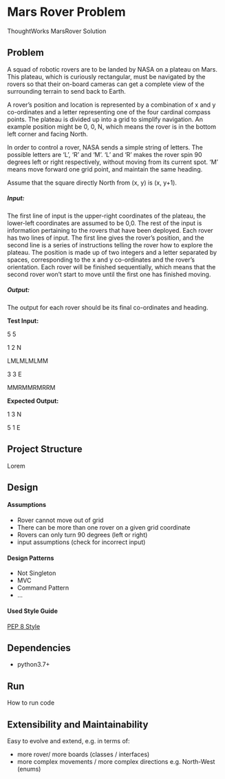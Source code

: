 # Mars Rover Problem
ThoughtWorks MarsRover Solution

## Problem

A squad of robotic rovers are to be landed by NASA on a plateau on Mars. This plateau, which is curiously rectangular, must be navigated by the rovers so that their on-board cameras can get a complete view of the surrounding terrain to send back to Earth.

A rover’s position and location is represented by a combination of x and y co-ordinates and a letter representing one of the four cardinal compass points. The plateau is divided up into a grid to simplify navigation. An example position might be 0, 0, N, which means the rover is in the bottom left corner and facing North.

In order to control a rover, NASA sends a simple string of letters. The possible letters are ‘L’, ‘R’ and ‘M’. ‘L’ and ‘R’ makes the rover spin 90 degrees left or right respectively, without moving from its current spot. ‘M’ means move forward one grid point, and maintain the same heading.

Assume that the square directly North from (x, y) is (x, y+1).

##### Input:
The first line of input is the upper-right coordinates of the plateau, the lower-left coordinates are assumed to be 0,0.
The rest of the input is information pertaining to the rovers that have been deployed. Each rover has two lines of input. The first line gives the rover’s position, and the second line is a series of instructions telling the rover how to explore the plateau.
The position is made up of two integers and a letter separated by spaces, corresponding to the x and y co-ordinates and the rover’s orientation.
Each rover will be finished sequentially, which means that the second rover won’t start to move until the first one has finished moving.

##### Output:
The output for each rover should be its final co-ordinates and heading.


**Test Input:**

5 5

1 2 N

LMLMLMLMM

3 3 E

MMRMMRMRRM

**Expected Output:**

1 3 N

5 1 E

## Project Structure 
Lorem
 
## Design

#### Assumptions
* Rover cannot move out of grid
* There can be more than one rover on a given grid coordinate
* Rovers can only turn 90 degrees (left or right)
* input assumptions (check for incorrect input)


#### Design Patterns
* Not Singleton
* MVC
* Command Pattern
* ...

#### Used Style Guide
[PEP 8 Style](https://www.python.org/dev/peps/pep-0008/)


## Dependencies
* python3.7+

## Run
How to run code

## Extensibility and Maintainability
Easy to evolve and extend, e.g. in terms of: 
* more rover/ more boards (classes / interfaces)
* more complex movements / more complex directions e.g. North-West (enums)


